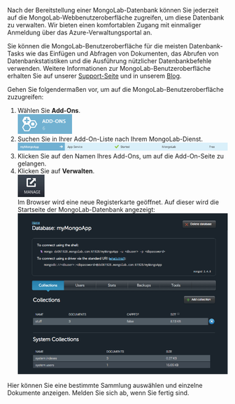 Nach der Bereitstellung einer MongoLab-Datenbank können Sie jederzeit auf die MongoLab-Webbenutzeroberfläche zugreifen, um diese Datenbank zu verwalten. Wir bieten einen komfortablen Zugang mit einmaliger Anmeldung über das Azure-Verwaltungsportal an.

Sie können die MongoLab-Benutzeroberfläche für die meisten Datenbank-Tasks wie das Einfügen und Abfragen von Dokumenten, das Abrufen von Datenbankstatistiken und die Ausführung nützlicher Datenbankbefehle verwenden. Weitere Informationen zur MongoLab-Benutzeroberfläche erhalten Sie auf unserer [Support-Seite][Support-Seite] und in unserem [Blog][Blog].

Gehen Sie folgendermaßen vor, um auf die MongoLab-Benutzeroberfläche zuzugreifen:

1.  Wählen Sie **Add-Ons**.  
    ![AddonsButton][AddonsButton]
2.  Suchen Sie in Ihrer Add-On-Liste nach Ihrem MongoLab-Dienst.  
    ![MongolabEntry][MongolabEntry]
3.  Klicken Sie auf den Namen Ihres Add-Ons, um auf die Add-On-Seite zu gelangen.
4.  Klicken Sie auf **Verwalten**.  
    ![ManageButton][ManageButton]  
    Im Browser wird eine neue Registerkarte geöffnet. Auf dieser wird die Startseite der MongoLab-Datenbank   angezeigt:  
    ![DbHome][DbHome]

Hier können Sie eine bestimmte Sammlung auswählen und einzelne Dokumente anzeigen. Melden Sie sich ab, wenn Sie fertig sind.

  [Support-Seite]: http://support.mongolab.com
  [Blog]: http://blog.mongolab.com
  [AddonsButton]: ./media/howto-access-mongolab-ui/button-addons.png
  [MongolabEntry]: ./media/howto-access-mongolab-ui/entry-mongolabaddon.png
  [ManageButton]: ./media/howto-access-mongolab-ui/button-manage.png
  [DbHome]: ./media/howto-access-mongolab-ui/screen-mongolab_dblanding.png
